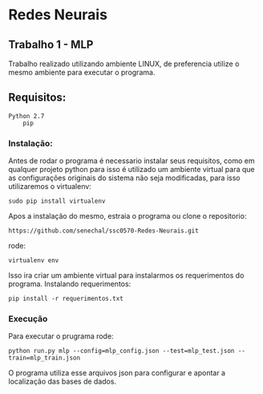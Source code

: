 # Redes Neurais

## Trabalho 1 - MLP

Trabalho realizado utilizando ambiente LINUX, de preferencia utilize o mesmo ambiente para executar o programa.

## Requisitos:

    Python 2.7
        pip

### Instalação:
Antes de rodar o programa é necessario instalar seus requisitos, como em qualquer projeto python para isso é utilizado um ambiente virtual para que as configurações originais do sistema não seja modificadas, para isso utilizaremos o virtualenv:

    sudo pip install virtualenv
        
Apos a instalação do mesmo, estraia o programa ou clone o repositorio:

    https://github.com/senechal/ssc0570-Redes-Neurais.git

rode:

    virtualenv env
                    
Isso ira criar um ambiente virtual para instalarmos os requerimentos do programa.
Instalando requerimentos:

    pip install -r requerimentos.txt
                            
### Execução
Para executar o prugrama rode:

    python run.py mlp --config=mlp_config.json --test=mlp_test.json --train=mlp_train.json
                                    
O programa utiliza esse arquivos json para configurar e apontar a localização das bases de dados.

